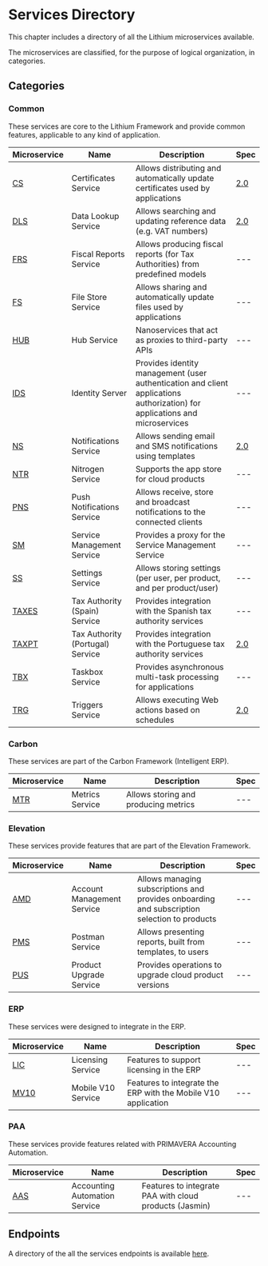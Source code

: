 # Services Directory

This chapter includes a directory of all the Lithium microservices available.

The microservices are classified, for the purpose of logical organization, in categories.

## Categories

### Common

These services are core to the Lithium Framework and provide common features, applicable to any kind of application.

| Microservice | Name | Description | Spec |
| - | - | - | - |
| [CS](./common/cs.md) | Certificates Service | Allows distributing and automatically update certificates used by applications | [2.0](./common/specs/cs-spec-2.0.md) |
| [DLS](./common/dls.md) | Data Lookup Service | Allows searching and updating reference data (e.g. VAT numbers) | [2.0](./common/specs/dls-spec-2.0.md) |
| [FRS](./common/frs.md) | Fiscal Reports Service | Allows producing fiscal reports (for Tax Authorities) from predefined models | --- |
| [FS](./common/fs.md) | File Store Service | Allows sharing and automatically update files used by applications | --- |
| [HUB](./common/hub.md) | Hub Service | Nanoservices that act as proxies to third-party APIs | --- |
| [IDS](./common/ids.md) | Identity Server | Provides identity management (user authentication and client applications authorization) for applications and microservices | --- |
| [NS](./common/ns.md) | Notifications Service | Allows sending email and SMS notifications using templates | [2.0](./common/specs/ns-spec-2.0.md) |
| [NTR](./common/ntr.md) | Nitrogen Service | Supports the app store for cloud products | --- |
| [PNS](./common/pns.md) | Push Notifications Service | Allows receive, store and broadcast notifications to the connected clients | --- |
| [SM](./common/sm.md) | Service Management Service | Provides a proxy for the Service Management Service | --- |
| [SS](./common/ss.md) | Settings Service | Allows storing settings (per user, per product, and per product/user) | --- |
| [TAXES](./common/taxes.md) | Tax Authority (Spain) Service | Provides integration with the Spanish tax authority services | --- |
| [TAXPT](./common/taxpt.md) | Tax Authority (Portugal) Service | Provides integration with the Portuguese tax authority services | [2.0](./common/specs/taxpt-spec-2.0.md) |
| [TBX](./common/tbx.md) | Taskbox Service | Provides asynchronous multi-task processing for applications | --- |
| [TRG](./common/trg.md)| Triggers Service | Allows executing Web actions based on schedules | [2.0](./common/specs/trg-spec-2.0.md) |

### Carbon

These services are part of the Carbon Framework (Intelligent ERP).

| Microservice | Name | Description | Spec |
| - | - | - | - |
| [MTR](./carbon/mtr.md) | Metrics Service | Allows storing and producing metrics | --- |

### Elevation

These services provide features that are part of the Elevation Framework.

| Microservice | Name | Description | Spec |
| - | - | - | - |
| [AMD](./elevation/ams.md) | Account Management Service | Allows managing subscriptions and provides onboarding and subscription selection to products | --- |
| [PMS](./elevation/pms.md) | Postman Service | Allows presenting reports, built from templates, to users | --- |
| [PUS](./elevation/pus.md) | Product Upgrade Service | Provides operations to upgrade cloud product versions | --- |

### ERP

These services were designed to integrate in the ERP.

| Microservice | Name | Description | Spec |
| - | - | - | - |
| [LIC](./erp/lic.md) | Licensing Service | Features to support licensing in the ERP | --- |
| [MV10](./erp/mv10.md) | Mobile V10 Service | Features to integrate the ERP with the Mobile V10 application | --- |

### PAA

These services provide features related with PRIMAVERA Accounting Automation.

| Microservice | Name | Description | Spec |
| - | - | - | - |
| [AAS](./paa/aas.md) | Accounting Automation Service | Features to integrate PAA with cloud products (Jasmin) | --- |

## Endpoints

A directory of the all the services endpoints is available [here](https://tfs.primaverabss.com/tfs/P.TEC.Elevation/Lithium/_versionControl?path=%24%2FLithium%2F_doc%2Flithium-endpoints.md).
